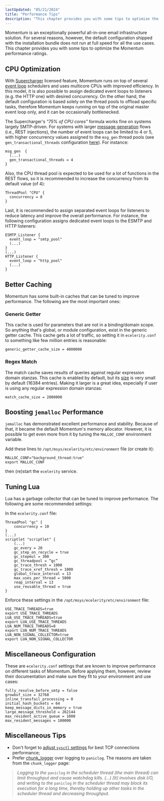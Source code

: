 ```yaml
---
lastUpdated: "05/21/2024"
title: "Performance Tips"
description: "This chapter provides you with some tips to optimize the Momentum performance ratings"
---
```


Momentum is an exceptionally powerful all-in-one email infrastructure solution. For several reasons, however, the default configuration shipped with the installation bundle does not run at full speed for all the use cases. This chapter provides you with some tips to optimize the Momentum performance ratings.

## <a name="conf.tips.cpu_optimized"></a> CPU Optimization

With [Supercharger](/momentum/4/licensed-features-supercharger) licensed feature, Momentum runs on top of several [event loop](/momentum/4/multi-event-loops) schedulers and uses multicore CPUs with improved efficiency. In this model, it is also possible to assign dedicated event loops to listeners (e.g. the HTTP one) with desired concurrency. On the other hand, the default configuration is based solely on the thread pools to offload specific tasks, therefore Momentum keeps running on top of the original master event loop only, and it can be occasionally bottlenecked.

The Supercharger's *"75% of CPU cores"* formula works fine on systems largely SMTP-driven. For systems with larger [message generation](momentum/4/message-gen) flows (i.e., REST injections), the number of event loops can be limited to 4 or 5, with higher concurrency values assigned to the `msg_gen` thread pools (see `gen_transactional_threads` configuration [here](momentum/4/modules/msg-gen)). For instance:

```
msg_gen  {
  (...)
  gen_transactional_threads = 4
}
```

Also, the CPU thread pool is expected to be used for a lot of functions in the REST flows, so it is recommended to increase the concurrency from its default value (of 4):

```
ThreadPool "CPU" {
  concurrency = 8
}
```

Last, it is recommended to assign separated event loops for listeners to reduce latency and improve the overall performance. For instance, the following configuration assigns dedicated event loops to the ESMTP and HTTP listeners:

```
ESMTP_Listener {
  event_loop = "smtp_pool"
  (...)
}
(...)
HTTP_Listener {
  event_loop = "http_pool"
  (...)
}
```

## <a name="conf.tips.caches"></a> Better Caching

Momentum has some built-in caches that can be tuned to improve performance. The following are the most important ones:

### <a name="conf.tips.caches.getter"></a> Generic Getter

This cache is used for parameters that are not in a binding/domain scope.  So anything that's global, or module configuration, exist in the generic getter cache. This cache gets a lot of traffic, so setting it in `ecelerity.conf` to something like few million entries is reasonable:

```
generic_getter_cache_size = 4000000
```

### <a name="conf.tips.caches.match"></a> Regex Match

The match cache saves results of queries against regular expression domain stanzas. This cache is enabled by default, but its [size](momentum/4/config/ref-match-cache-size) is very small by default (16384 entries). Making it larger is a great idea, especially if user is using any regular expression domain stanzas:

```
match_cache_size = 2000000
```

## <a name="conf.tips.jemalloc"></a> Boosting `jemalloc` Performance

`jemalloc` has demonstrated excellent performance and stability. Because of that, it became the default Momentum's memory allocator. However, it is possible to get even more from it by tuning the `MALLOC_CONF` environment variable.

Add these lines to `/opt/msys/ecelerity/etc/environment` file (or create it):

```
MALLOC_CONF="background_thread:true"
export MALLOC_CONF
```

then (re)start the `ecelerity` service.

## <a name="conf.tips.lua"></a> Tuning Lua

Lua has a garbage collector that can be tuned to improve performance. The following are some recommended settings:

In the `ecelerity.conf` file:

```
ThreadPool "gc" {
    concurrency = 10
}
(...)
scriptlet "scriptlet" {
    (...)
    gc_every = 20
    gc_step_on_recycle = true
    gc_stepmul = 300
    gc_threadpool = “gc”
    gc_trace_thresh = 1000
    gc_trace_xref_thresh = 1000
    global_trace_interval = 13
    max_uses_per_thread = 5000
    reap_interval = 13
    use_reusable_thread = true
}
```

Enforce these settings in the `/opt/msys/ecelerity/etc/environment` file:

```
USE_TRACE_THREADS=true
export USE_TRACE_THREADS
LUA_USE_TRACE_THREADS=true
export LUA_USE_TRACE_THREADS
LUA_NUM_TRACE_THREADS=8
export LUA_NUM_TRACE_THREADS
LUA_NON_SIGNAL_COLLECTOR=true
export LUA_NON_SIGNAL_COLLECTOR
```

## <a name="conf.tips.misc"></a> Miscellaneous Configuration

These are `ecelerity.conf` settings that are known to improve performance on different tasks of Momentum. Before applying them, however, review their documentation and make sure they fit to your environment and use cases:

```
fully_resolve_before_smtp = false
growbuf_size = 32768
inline_transfail_processing = 0
initial_hash_buckets = 64
keep_message_dicts_in_memory = true
large_message_threshold = 262144
max_resident_active_queue = 1000
max_resident_messages = 100000
```

## <a name="conf.tips.misc"></a> Miscellaneous Tips

- Don't forget to [adjust `sysctl` settings](momentum/4/byb-sysctl-conf) for best TCP connections performance;
- Prefer [chunk_logger](momentum/4/modules/chunk-logger) over logging to `paniclog`. The reasons are taken from the `chunk_logger` page:

> _Logging to the_ `paniclog` _in the scheduler thread (the main thread) can limit throughput and cause watchdog kills. (...) [It] involves disk I/O, and writing to the_ `paniclog` _in the scheduler thread may block its execution for a long time, thereby holding up other tasks in the scheduler thread and decreasing throughput._
